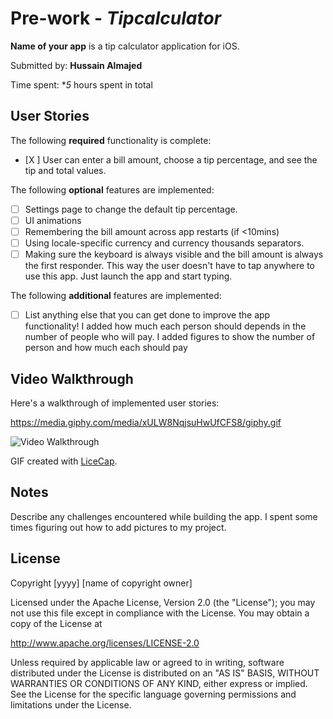 # Pre-work - *Tipcalculator*

**Name of your app** is a tip calculator application for iOS.

Submitted by: **Hussain Almajed**

Time spent: **5* hours spent in total

## User Stories

The following **required** functionality is complete:

* [X ] User can enter a bill amount, choose a tip percentage, and see the tip and total values.

The following **optional** features are implemented:
* [ ] Settings page to change the default tip percentage.
* [ ] UI animations
* [ ] Remembering the bill amount across app restarts (if <10mins)
* [ ] Using locale-specific currency and currency thousands separators.
* [ ] Making sure the keyboard is always visible and the bill amount is always the first responder. This way the user doesn't have to tap anywhere to use this app. Just launch the app and start typing.

The following **additional** features are implemented:

- [ ] List anything else that you can get done to improve the app functionality!
I added how much each person should depends in the number of people who will pay. I added figures to show the number of person and how much each should pay

## Video Walkthrough

Here's a walkthrough of implemented user stories:

https://media.giphy.com/media/xULW8NqjsuHwUfCFS8/giphy.gif

<img src='https://media.giphy.com/media/xULW8NqjsuHwUfCFS8/giphy.gif' title='Video Walkthrough' width='' alt='Video Walkthrough' />

GIF created with [LiceCap](http://www.cockos.com/licecap/).

## Notes

Describe any challenges encountered while building the app.
I spent some times figuring out how to add pictures to my project. 

## License

Copyright [yyyy] [name of copyright owner]

Licensed under the Apache License, Version 2.0 (the "License");
you may not use this file except in compliance with the License.
You may obtain a copy of the License at

http://www.apache.org/licenses/LICENSE-2.0

Unless required by applicable law or agreed to in writing, software
distributed under the License is distributed on an "AS IS" BASIS,
WITHOUT WARRANTIES OR CONDITIONS OF ANY KIND, either express or implied.
See the License for the specific language governing permissions and
limitations under the License.
